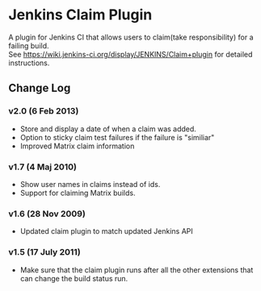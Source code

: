Jenkins Claim Plugin
=========================

A plugin for Jenkins CI that allows users to claim(take responsibility) for a failing build.<br>
See https://wiki.jenkins-ci.org/display/JENKINS/Claim+plugin for detailed instructions.

Change Log
----------

### v2.0 (6 Feb 2013)

- Store and display a date of when a claim was added.
- Option to sticky claim test failures if the failure is "similiar"
- Improved Matrix claim information

### v1.7 (4 Maj 2010)

- Show user names in claims instead of ids.
- Support for claiming Matrix builds.

### v1.6 (28 Nov 2009)

- Updated claim plugin to match updated Jenkins API

### v1.5 (17 July 2011)

- Make sure that the claim plugin runs after all the other extensions that can change the build status run.